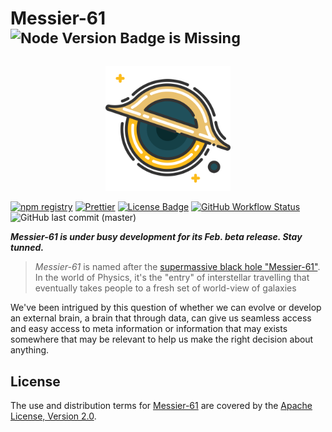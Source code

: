 Messier-61 <sup>![Node Version Badge is Missing][node version badge]</sup>
==========

<div align="center">
<img src="https://raw.githubusercontent.com/QubitPi/Messier-61/master/docs/static/img/logo.svg" width="200px" />
</div>

[![npm registry][npm registry]](https://www.npmjs.com/package/messier-61)
[![Prettier][Prettier badge]](https://prettier.io/)
[![License Badge][license badge]](https://www.apache.org/licenses/LICENSE-2.0)
[![GitHub Workflow Status][release status]](https://github.com/QubitPi/messier-61/actions/workflows/release.yml)
![GitHub last commit (master)](https://img.shields.io/github/last-commit/QubitPi/messier-61/master?logo=github&style=for-the-badge)

_**Messier-61 is under busy development for its Feb. beta release. Stay tunned.**_

> _Messier-61_ is named after the [supermassive black hole "Messier-61"][Messier-61 Wikipedia]. In the world of Physics,
> it's the "entry" of interstellar travelling that eventually takes people to a fresh set of world-view of galaxies

We've been intrigued by this question of whether we can evolve or develop an external brain, a brain that through data,
can give us seamless access and easy access to meta information or information that may exists somewhere that may be
relevant to help us make the right decision about anything.

License
-------

The use and distribution terms for [Messier-61][Messier-61 documentation] are covered by the
[Apache License, Version 2.0][Apache License, Version 2.0].

[Apache License, Version 2.0]: http://www.apache.org/licenses/LICENSE-2.0.html

[license badge]: https://img.shields.io/badge/Apache%202.0-F25910.svg?style=for-the-badge&logo=Apache&logoColor=white

[Messier-61 documentation]: https://QubitPi.github.io/Messier-61/
[Messier-61 Wikipedia]: https://en.wikipedia.org/wiki/Messier_61

[node version badge]: https://img.shields.io/node/v/messier-61?logo=Node.js&logoColor=white&style=for-the-badge
[npm registry]: https://img.shields.io/npm/v/messier-61?logo=npm&style=for-the-badge

[Prettier badge]: https://img.shields.io/badge/code_style-prettier-ff69b4.svg?style=for-the-badge&logo=Prettier

[release status]: https://img.shields.io/github/actions/workflow/status/QubitPi/messier-61/release.yml?branch=master&logo=github&style=for-the-badge
